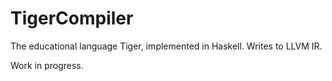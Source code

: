 # TigerCompiler

The educational language Tiger, implemented in Haskell. Writes to LLVM IR.

Work in progress.

